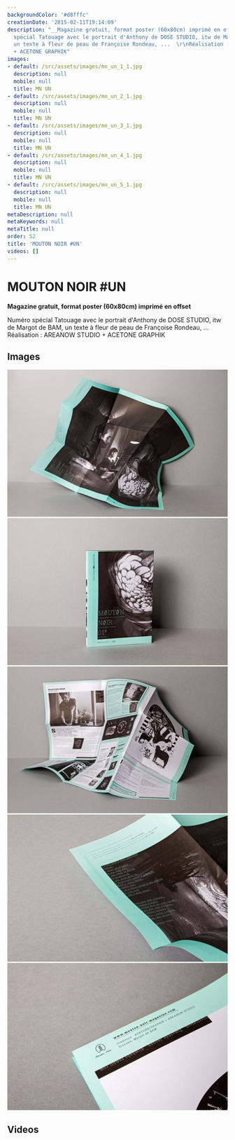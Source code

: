 ```yaml
---
backgroundColor: '#d8fffc'
creationDate: '2015-02-11T19:14:09'
description: "__Magazine gratuit, format poster (60x80cm) imprimé en offset__\r\n\r\nNuméro
  spécial Tatouage avec le portrait d'Anthony de DOSE STUDIO, itw de Margot de BAM,
  un texte à fleur de peau de Françoise Rondeau, ...  \r\nRéalisation : AREANOW STUDIO
  + ACETONE GRAPHIK"
images:
- default: /src/assets/images/mn_un_1_1.jpg
  description: null
  mobile: null
  title: MN UN
- default: /src/assets/images/mn_un_2_1.jpg
  description: null
  mobile: null
  title: MN UN
- default: /src/assets/images/mn_un_3_1.jpg
  description: null
  mobile: null
  title: MN UN
- default: /src/assets/images/mn_un_4_1.jpg
  description: null
  mobile: null
  title: MN UN
- default: /src/assets/images/mn_un_5_1.jpg
  description: null
  mobile: null
  title: MN UN
metaDescription: null
metaKeywords: null
metaTitle: null
order: 52
title: 'MOUTON NOIR #UN'
videos: []
---
```


# MOUTON NOIR #UN

__Magazine gratuit, format poster (60x80cm) imprimé en offset__

Numéro spécial Tatouage avec le portrait d'Anthony de DOSE STUDIO, itw de Margot de BAM, un texte à fleur de peau de Françoise Rondeau, ...
Réalisation : AREANOW STUDIO + ACETONE GRAPHIK

## Images

![MN UN](/src/assets/images/mn_un_1_1.jpg)
![MN UN](/src/assets/images/mn_un_2_1.jpg)
![MN UN](/src/assets/images/mn_un_3_1.jpg)
![MN UN](/src/assets/images/mn_un_4_1.jpg)
![MN UN](/src/assets/images/mn_un_5_1.jpg)

## Videos
